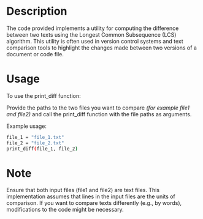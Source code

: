 # Description
The code provided implements a utility for computing the difference between two texts using the Longest Common Subsequence (LCS) algorithm. This utility is often used in version control systems and text comparison tools to highlight the changes made between two versions of a document or code file.

# Usage
To use the print_diff function:

Provide the paths to the two files you want to compare *(for example file1 and file2)* and call the print_diff function with the file paths as arguments.

Example usage:

```sh
file_1 = "file_1.txt"
file_2 = "file_2.txt"
print_diff(file_1, file_2)
```

# Note
Ensure that both input files (file1 and file2) are text files.
This implementation assumes that lines in the input files are the units of comparison. If you want to compare texts differently (e.g., by words), modifications to the code might be necessary.
